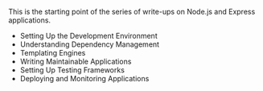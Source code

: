 This is the starting point of the series of write-ups on Node.js and Express applications.

- Setting Up the Development Environment
- Understanding Dependency Management
- Templating Engines
- Writing Maintainable Applications
- Setting Up Testing Frameworks
- Deploying and Monitoring Applications
